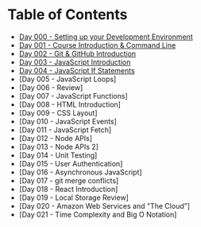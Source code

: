 # Table of Contents

- [Day 000 - Setting up your Development Environment](./notes/000-development-environment)
- [Day 001 - Course Introduction & Command Line](./notes/001-command-line)
- [Day 002 - Git & GitHub Introduction](./notes/002-git-introduction)
- [Day 003 - JavaScript Introduction](./notes/003-javascript-introduction)
- [Day 004 - JavaScript If Statements](./notes/004-javascript-if-statements)
- [Day 005 - JavaScript Loops]<!--(./notes/005-javascript-loops-and-git)-->
- [Day 006 - Review]<!--(./notes/006-review)-->
- [Day 007 - JavaScript Functions]<!--(./notes/006-javascript-functions)-->
- [Day 008 - HTML Introduction]<!--(./notes/007-html-introduction)-->
- [Day 009 - CSS Layout]<!--(./notes/008-css-layout)-->
- [Day 010 - JavaScript Events]<!--(./notes/009-javascript-events)-->
- [Day 011 - JavaScript Fetch]<!--(./notes/010-javascript-fetch)-->
- [Day 012 - Node APIs]<!--(./notes/011-node-apis)-->
- [Day 013 - Node APIs 2]<!--(./notes/012-node-apis-2)-->
- [Day 014 - Unit Testing]<!--(./notes/013-unit-testing)-->
- [Day 015 - User Authentication]<!--(./notes/014-user-authentication)-->
- [Day 016 - Asynchronous JavaScript]<!--(./notes/015-asynchronous-javascript)-->
- [Day 017 - git merge conflicts]<!--(./notes/016-git-merge-conflicts)-->
- [Day 018 - React Introduction]<!--(./notes/017-react-introduction)-->
- [Day 019 - Local Storage Review]<!--(./notes/018-local-storage-review)-->
- [Day 020 - Amazon Web Services and "The Cloud"]<!--(./notes/019-aws-and-the-cloud)-->
- [Day 021 - Time Complexity and Big O Notation]<!--(./notes/020-time-complexity)-->